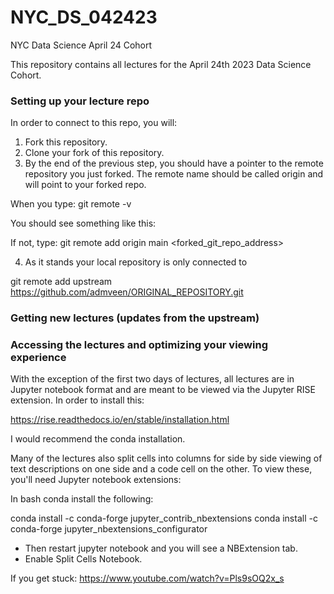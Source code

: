 # NYC_DS_042423
NYC Data Science April 24 Cohort


This repository contains all lectures for the April 24th 2023 Data Science Cohort.

### Setting up your lecture repo

In order to connect to this repo, you will:

1. Fork this repository.
2. Clone your fork of this repository.
3. By the end of the previous step, you should have a pointer to the remote repository you just forked. The remote name should be called origin and will point to your forked repo.

When you type: git remote -v

You should see something like this:

If not, type: git remote add origin main <forked_git_repo_address>

4. As it stands your local repository is only connected to 

 git remote add upstream https://github.com/admveen/ORIGINAL_REPOSITORY.git

### Getting new lectures (updates from the upstream)

### Accessing the lectures and optimizing your viewing experience

With the exception of the first two days of lectures, all lectures are in Jupyter notebook format and are meant to be viewed via the Jupyter RISE extension. In order to install this:

https://rise.readthedocs.io/en/stable/installation.html

I would recommend the conda installation.

Many of the lectures also split cells into columns for side by side viewing of text descriptions on one side and a code cell on the other. To view these, you'll need Jupyter notebook extensions:

In bash conda install the following:

conda install -c conda-forge jupyter_contrib_nbextensions
conda install -c conda-forge jupyter_nbextensions_configurator

- Then restart jupyter notebook and you will see a NBExtension tab. 
- Enable Split Cells Notebook.

If you get stuck: https://www.youtube.com/watch?v=Pls9sOQ2x_s
